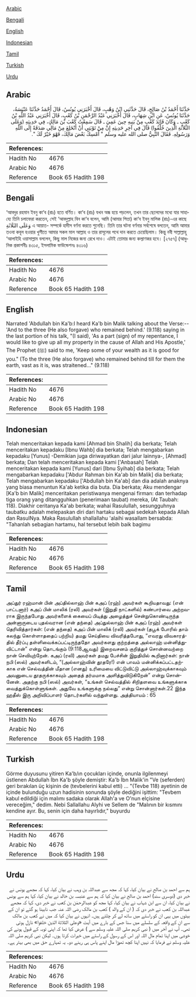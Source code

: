 [Arabic](#arabic)

[Bengali](#bengali)

[English](#english)

[Indonesian](#indonesian)

[Tamil](#tamil)

[Turkish](#turkish)

[Urdu](#urdu)

## Arabic


<div dir="rtl" lang="ar" style={{fontSize:'larger',backgroundColor:'#f8f9fa',padding:20}}>
حَدَّثَنَا أَحْمَدُ بْنُ صَالِحٍ، قَالَ حَدَّثَنِي ابْنُ وَهْبٍ، قَالَ أَخْبَرَنِي يُونُسُ، قَالَ أَحْمَدُ حَدَّثَنَا عَنْبَسَةُ، حَدَّثَنَا يُونُسُ، عَنِ ابْنِ شِهَابٍ، قَالَ أَخْبَرَنِي عَبْدُ الرَّحْمَنِ بْنُ كَعْبٍ، قَالَ أَخْبَرَنِي عَبْدُ اللَّهِ بْنُ كَعْبٍ ـ وَكَانَ قَائِدَ كَعْبٍ مِنْ بَنِيهِ حِينَ عَمِيَ ـ قَالَ سَمِعْتُ كَعْبَ بْنَ مَالِكٍ، فِي حَدِيثِهِ ‏(‏وَعَلَى الثَّلاَثَةِ الَّذِينَ خُلِّفُوا‏)‏ قَالَ فِي آخِرِ حَدِيثِهِ إِنَّ مِنْ تَوْبَتِي أَنْ أَنْخَلِعَ مِنْ مَالِي صَدَقَةً إِلَى اللَّهِ وَرَسُولِهِ‏.‏ فَقَالَ النَّبِيُّ صلى الله عليه وسلم ‏"‏ أَمْسِكْ بَعْضَ مَالِكَ، فَهْوَ خَيْرٌ لَكَ ‏"‏‏.‏
</div>
<div style={{backgroundColor:'#f8f9fa',padding:20, marginBottom: 10}}><table> <thead> <tr> <th>References:</th> <th></th> </tr> </thead> <tbody><tr><td>Hadith No</td><td>4676</td></tr><tr><td>Arabic No</td><td>4676</td></tr><tr><td>Reference</td><td>Book 65 Hadith 198</td></tr></tbody></table></div>

## Bengali


<div dir="ltr" lang="bn" style={{fontSize:'larger',backgroundColor:'#f8f9fa',padding:20}}>
‘আবদুর রহমান ইবনু কা‘ব (রাঃ) হতে বর্ণিত। কা‘ব (রাঃ) যখন অন্ধ হয়ে পড়লেন, তখন তার ছেলেদের মধ্যে যার সাহায্যে তিনি চলাফেরা করতেন, সেই ‘আবদুল্লাহ বিন কা‘ব বলেন, আমি (আমার পিতা) কা‘ব ইবনু মালিক (রাঃ)-এর কাছে وَعَلَى الثَلَاثَةِ এ আয়াত- সম্পর্কে হাদীস বর্ণনা করতে শুনেছি। তিনি তার ঘটনা বর্ণনার সর্বশেষে বলতেন, আমি আমার তওবা কবূল হওয়ার খুশীতে আমার সকল মাল আল্লাহ ও তার রাসূলের পথে দান করতে চেয়েছিলাম। কিন্তু নবী সাল্লাল্লাহু ‘আলাইহি ওয়াসাল্লাম বললেন, কিছু মাল নিজের জন্য রেখে দাও। এটাই তোমার জন্য কল্যাণকর হবে। [২৭৫৭] (আধুনিক প্রকাশনীঃ ৪৩১৫, ইসলামিক ফাউন্ডেশনঃ ৪৩১৬)
</div>
<div style={{backgroundColor:'#f8f9fa',padding:20, marginBottom: 10}}><table> <thead> <tr> <th>References:</th> <th></th> </tr> </thead> <tbody><tr><td>Hadith No</td><td>4676</td></tr><tr><td>Arabic No</td><td>4676</td></tr><tr><td>Reference</td><td>Book 65 Hadith 198</td></tr></tbody></table></div>

## English


<div dir="ltr" lang="en" style={{fontSize:'larger',backgroundColor:'#f8f9fa',padding:20}}>
Narrated 'Abdullah bin Ka'b:I heard Ka'b bin Malik talking about the Verse:-- 'And to the three (He also forgave) who remained behind.' (9.118) saying in the last portion of his talk, "(I said), 'As a part (sign) of my repentance, I would like to give up all my property in the cause of Allah and His Apostle,' The Prophet (ﷺ) said to me, 'Keep some of your wealth as it is good for you." (To the three (He also forgave) who remained behind till for them the earth, vast as it is, was straitened..." (9.118)
</div>
<div style={{backgroundColor:'#f8f9fa',padding:20, marginBottom: 10}}><table> <thead> <tr> <th>References:</th> <th></th> </tr> </thead> <tbody><tr><td>Hadith No</td><td>4676</td></tr><tr><td>Arabic No</td><td>4676</td></tr><tr><td>Reference</td><td>Book 65 Hadith 198</td></tr></tbody></table></div>

## Indonesian


<div dir="ltr" lang="id" style={{fontSize:'larger',backgroundColor:'#f8f9fa',padding:20}}>
Telah menceritakan kepada kami [Ahmad bin Shalih] dia berkata; Telah menceritakan kepadaku [Ibnu Wahb] dia berkata; Telah mengabarkan kepadaku [Yunus] -Demikian juga diriwayatkan dari jalur lainnya-, [Ahmad] berkata; Dan telah menceritakan kepada kami ['Anbasah] Telah menceritakan kepada kami [Yunus] dari [Ibnu Syihab] dia berkata; Telah mengabarkan kepadaku ['Abdur Rahman bin Ka'ab bin Malik] dia berkata; Telah mengabarkan kepadaku ['Abdullah bin Ka'ab] dan dia adalah anaknya yang biasa menuntun Ka'ab ketika dia buta. Dia berkata; Aku mendengar [Ka'b bin Malik] menceritakan peristiwanya mengenai firman: dan terhadap tiga orang yang ditangguhkan (penerimaan taubat) mereka, (At Taubah: 118). Diakhir ceritanya Ka'ab berkata; wahai Rasulullah, sesungguhnya taubatku adalah melepaskan diri dari hartaku sebagai sedekah kepada Allah dan RasulNya. Maka Rasulullah shallallahu 'alaihi wasallam bersabda: "Tahanlah sebagian hartamu, hal tersebut lebih baik bagimu
</div>
<div style={{backgroundColor:'#f8f9fa',padding:20, marginBottom: 10}}><table> <thead> <tr> <th>References:</th> <th></th> </tr> </thead> <tbody><tr><td>Hadith No</td><td>4676</td></tr><tr><td>Arabic No</td><td>4676</td></tr><tr><td>Reference</td><td>Book 65 Hadith 198</td></tr></tbody></table></div>

## Tamil


<div dir="ltr" lang="ta" style={{fontSize:'larger',backgroundColor:'#f8f9fa',padding:20}}>
அப்துர் ரஹ்மான் பின் அப்தில்லாஹ் பின் கஅப் (ரஹ்) அவர்கள் கூறியதாவது: (என் பாட்டனார்) கஅப் பின் மாலிக் (ரலி) அவர்கள் (இறுதி நாட்களில்) கண்பார்வை அற்றவராக இருந்தபோது அவர்களைக் கையைப் பிடித்து அழைத்துச் சென்றுகொண்டிருந்த அன்னாருடைய புதல்வரான (என் தந்தை) அப்துல்லாஹ் பின் கஅப் (ரஹ்) அவர்கள் தெரிவித்தார்கள்: (என் தந்தை) கஅப் பின் மாலிக் (ரலி) அவர்கள் (தபூக் போரில் தாம் கலந்து கொள்ளாததைப் பற்றிய) தமது செய்தியை விவரித்தபோது, “எவரது விவகாரத்தில் தீர்ப்பு தள்ளிவைக்கப்பட்டிருந்ததோ அவர்களது குற்றத்தை அல்லாஹ் மன்னித்துவிட்டான்” என்று தொடங்கும் (9:118ஆவது) இறைவசனம் குறித்துச் சொன்னவற்றை நான் செவியுற்றேன். கஅப் (ரலி) அவர்கள் தமது பேச்சின் இறுதியில் கூறினார்கள்: நான் நபி (ஸல்) அவர்களிடம், “(அல்லாஹ்வின் தூதரே!) என் பாவம் மன்னிக்கப்பட்டதற்காக என் செல்வத்தின் மீதான (எனது) உரிமையை விட்டுவிட்டு அல்லாஹ்வுக்காகவும் அவனுடைய தூதருக்காகவும் அதைத் தர்மமாக அளித்துவிடுகிறேன்” என்று சொன்னேன். அதற்கு நபி (ஸல்) அவர்கள், “உங்கள் செல்வத்தில் சிறிதளவை உங்களுக்காக வைத்துக்கொள்ளுங்கள். அதுவே உங்களுக்கு நல்லது” என்று சொன்னார்கள்.22 இந்த ஹதீஸ் இரு அறிவிப்பாளர் தொடர்களில் வந்துள்ளது. அத்தியாயம் : 65
</div>
<div style={{backgroundColor:'#f8f9fa',padding:20, marginBottom: 10}}><table> <thead> <tr> <th>References:</th> <th></th> </tr> </thead> <tbody><tr><td>Hadith No</td><td>4676</td></tr><tr><td>Arabic No</td><td>4676</td></tr><tr><td>Reference</td><td>Book 65 Hadith 198</td></tr></tbody></table></div>

## Turkish


<div dir="ltr" lang="tr" style={{fontSize:'larger',backgroundColor:'#f8f9fa',padding:20}}>
Görme duyusunu yitiren Ka'b/ın çocukları içinde, onunla ilgilenmeyi üstlenen Abdullah İbn Ka'b şöyle demiştir: Ka'b İbn Malik'in "Ve (seferden) geri bırakılan üç kişinin de (tevbelerini kabul etti) ... "(Tevbe 118) ayetinin de içinde bulunduğu uzun hadisinin sonunda şöyle dediğini işittim: "Tevbem kabul edildiği için malımı sadaka olarak Allah'a ve O'nun elçisine vereceğim," dedim. Nebi Sallallahu Alyhi ve Sellem de "Malının bir kısmını kendine ayır. Bu, senin için daha hayırlıdır," buyurdu
</div>
<div style={{backgroundColor:'#f8f9fa',padding:20, marginBottom: 10}}><table> <thead> <tr> <th>References:</th> <th></th> </tr> </thead> <tbody><tr><td>Hadith No</td><td>4676</td></tr><tr><td>Arabic No</td><td>4676</td></tr><tr><td>Reference</td><td>Book 65 Hadith 198</td></tr></tbody></table></div>

## Urdu


<div dir="rtl" lang="ur" style={{fontSize:'larger',backgroundColor:'#f8f9fa',padding:20}}>
ہم سے احمد بن صالح نے بیان کیا، کہا کہ مجھ سے عبداللہ بن وہب نے بیان کیا، کہا کہ مجھے یونس نے خبر دی (دوسری سند) احمد بن صالح نے بیان کیا کہ ہم سے عنبسہ بن خالد نے بیان کیا، کہا ہم سے یونس نے بیان کیا، ان سے ابن شہاب نے بیان کیا، کہا مجھ کو عبدالرحمٰن بن کعب نے خبر دی، کہا کہ مجھے عبداللہ بن کعب نے خبر دی کہ ( ان کے والد ) کعب بن مالک رضی اللہ عنہ جب نابینا ہو گئے تو ان کے بیٹوں میں یہی ان کو راستے میں ساتھ لے کر چلتے ہیں۔ انہوں نے بیان کیا کہ میں نے کعب بن مالک سے ان کے واقعہ کے سلسلے میں سنا جس کے بارے میں آیت «وعلى الثلاثة الذين خلفوا‏» نازل ہوئی تھی۔ آپ نے آخر میں ( نبی کریم صلی اللہ علیہ وسلم سے ) عرض کیا تھا کہ اپنی توبہ کے قبول ہونے کی خوشی میں اپنا تمام مال اللہ اور اس کے رسول کے راستے میں خیرات کرتا ہوں۔ لیکن نبی کریم صلی اللہ علیہ وسلم نے فرمایا کہ نہیں اپنا کچھ تھوڑا مال اپنے پاس ہی رہنے دو۔ یہ تمہارے حق میں بھی بہتر ہے۔
</div>
<div style={{backgroundColor:'#f8f9fa',padding:20, marginBottom: 10}}><table> <thead> <tr> <th>References:</th> <th></th> </tr> </thead> <tbody><tr><td>Hadith No</td><td>4676</td></tr><tr><td>Arabic No</td><td>4676</td></tr><tr><td>Reference</td><td>Book 65 Hadith 198</td></tr></tbody></table></div>